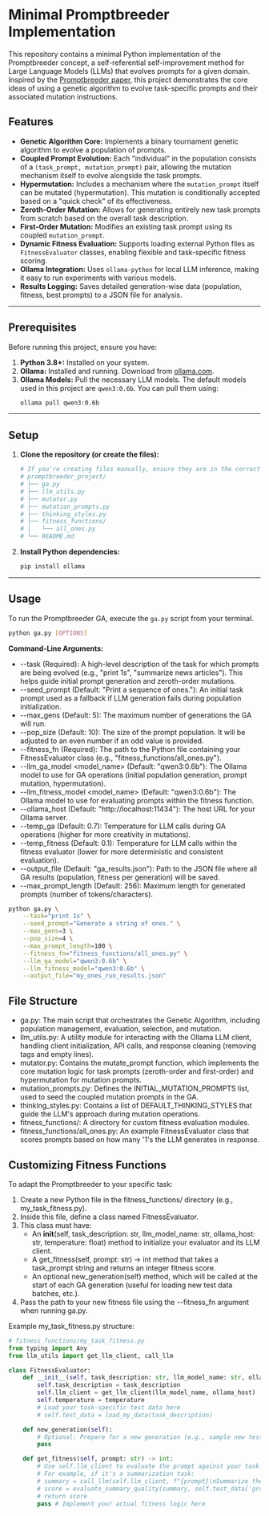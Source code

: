 # Minimal Promptbreeder Implementation

This repository contains a minimal Python implementation of the Promptbreeder concept, a self-referential self-improvement method for Large Language Models (LLMs) that evolves prompts for a given domain. Inspired by the [Promptbreeder paper](https://proceedings.mlr.press/v235/fernando24a.html), this project demonstrates the core ideas of using a genetic algorithm to evolve task-specific prompts and their associated mutation instructions.

## Features

* **Genetic Algorithm Core:** Implements a binary tournament genetic algorithm to evolve a population of prompts.
* **Coupled Prompt Evolution:** Each "individual" in the population consists of a `(task_prompt, mutation_prompt)` pair, allowing the mutation mechanism itself to evolve alongside the task prompts.
* **Hypermutation:** Includes a mechanism where the `mutation_prompt` itself can be mutated (hypermutation). This mutation is conditionally accepted based on a "quick check" of its effectiveness.
* **Zeroth-Order Mutation:** Allows for generating entirely new task prompts from scratch based on the overall task description.
* **First-Order Mutation:** Modifies an existing task prompt using its coupled `mutation_prompt`.
* **Dynamic Fitness Evaluation:** Supports loading external Python files as `FitnessEvaluator` classes, enabling flexible and task-specific fitness scoring.
* **Ollama Integration:** Uses `ollama-python` for local LLM inference, making it easy to run experiments with various models.
* **Results Logging:** Saves detailed generation-wise data (population, fitness, best prompts) to a JSON file for analysis.

---

## Prerequisites

Before running this project, ensure you have:

1.  **Python 3.8+:** Installed on your system.
2.  **Ollama:** Installed and running. Download from [ollama.com](https://ollama.com/).
3.  **Ollama Models:** Pull the necessary LLM models. The default models used in this project are `qwen3:0.6b`. You can pull them using:
    ```bash
    ollama pull qwen3:0.6b
    ```

---

## Setup

1.  **Clone the repository (or create the files):**
    ```bash
    # If you're creating files manually, ensure they are in the correct structure
    # promptbreeder_project/
    # ├── ga.py
    # ├── llm_utils.py
    # ├── mutator.py
    # ├── mutation_prompts.py
    # ├── thinking_styles.py
    # ├── fitness_functions/
    # │   └── all_ones.py
    # └── README.md
    ```
2.  **Install Python dependencies:**
    ```bash
    pip install ollama
    ```

---

## Usage

To run the Promptbreeder GA, execute the `ga.py` script from your terminal.

```bash
python ga.py [OPTIONS]
```

**Command-Line Arguments:**

* --task <description> (Required): A high-level description of the task for which prompts are being evolved (e.g., "print 1s", "summarize news articles"). This helps guide initial prompt generation and zeroth-order mutations.
* --seed_prompt <prompt> (Default: "Print a sequence of ones."): An initial task prompt used as a fallback if LLM generation fails during population initialization.
* --max_gens <number> (Default: 5): The maximum number of generations the GA will run.
* --pop_size <number> (Default: 10): The size of the prompt population. It will be adjusted to an even number if an odd value is provided.
* --fitness_fn <path> (Required): The path to the Python file containing your FitnessEvaluator class (e.g., "fitness_functions/all_ones.py").
* --llm_ga_model <model_name> (Default: "qwen3:0.6b"): The Ollama model to use for GA operations (initial population generation, prompt mutation, hypermutation).
* --llm_fitness_model <model_name> (Default: "qwen3:0.6b"): The Ollama model to use for evaluating prompts within the fitness function.
* --ollama_host <url> (Default: "http://localhost:11434"): The host URL for your Ollama server.
* --temp_ga <float> (Default: 0.7): Temperature for LLM calls during GA operations (higher for more creativity in mutations).
* --temp_fitness <float> (Default: 0.1): Temperature for LLM calls within the fitness evaluator (lower for more deterministic and consistent evaluation).
* --output_file <path> (Default: "ga_results.json"): Path to the JSON file where all GA results (population, fitness per generation) will be saved.
* --max_prompt_length <int> (Default: 256): Maximum length for generated prompts (number of tokens/characters).

```bash
python ga.py \
    --task="print 1s" \
    --seed_prompt="Generate a string of ones." \
    --max_gens=3 \
    --pop_size=4 \
    --max_prompt_length=100 \
    --fitness_fn="fitness_functions/all_ones.py" \
    --llm_ga_model="qwen3:0.6b" \
    --llm_fitness_model="qwen3:0.6b" \
    --output_file="my_ones_run_results.json"
```

## File Structure

* ga.py: The main script that orchestrates the Genetic Algorithm, including population management, evaluation, selection, and mutation.
* llm_utils.py: A utility module for interacting with the Ollama LLM client, handling client initialization, API calls, and response cleaning (removing <think> tags and empty lines).
* mutator.py: Contains the mutate_prompt function, which implements the core mutation logic for task prompts (zeroth-order and first-order) and hypermutation for mutation prompts.
* mutation_prompts.py: Defines the INITIAL_MUTATION_PROMPTS list, used to seed the coupled mutation prompts in the GA.
* thinking_styles.py: Contains a list of DEFAULT_THINKING_STYLES that guide the LLM's approach during mutation operations.
* fitness_functions/: A directory for custom fitness evaluation modules.
* fitness_functions/all_ones.py: An example FitnessEvaluator class that scores prompts based on how many '1's the LLM generates in response.

## Customizing Fitness Functions

To adapt the Promptbreeder to your specific task:

1. Create a new Python file in the fitness_functions/ directory (e.g., my_task_fitness.py).
2. Inside this file, define a class named FitnessEvaluator.
3. This class must have:
    * An __init__(self, task_description: str, llm_model_name: str, ollama_host: str, temperature: float) method to initialize your evaluator and its LLM client.
    * A get_fitness(self, prompt: str) -> int method that takes a task_prompt string and returns an integer fitness score.
    * An optional new_generation(self) method, which will be called at the start of each GA generation (useful for loading new test data batches, etc.).
4. Pass the path to your new fitness file using the --fitness_fn argument when running ga.py.

Example my_task_fitness.py structure:

```python
# fitness_functions/my_task_fitness.py
from typing import Any
from llm_utils import get_llm_client, call_llm

class FitnessEvaluator:
    def __init__(self, task_description: str, llm_model_name: str, ollama_host: str, temperature: float):
        self.task_description = task_description
        self.llm_client = get_llm_client(llm_model_name, ollama_host)
        self.temperature = temperature
        # Load your task-specific test data here
        # self.test_data = load_my_data(task_description)

    def new_generation(self):
        # Optional: Prepare for a new generation (e.g., sample new test batch)
        pass

    def get_fitness(self, prompt: str) -> int:
        # Use self.llm_client to evaluate the prompt against your task
        # For example, if it's a summarization task:
        # summary = call_llm(self.llm_client, f"{prompt}\nSummarize the following text: {self.test_data['article']}", temperature=self.temperature)
        # score = evaluate_summary_quality(summary, self.test_data['ground_truth'])
        # return score
        pass # Implement your actual fitness logic here
```

